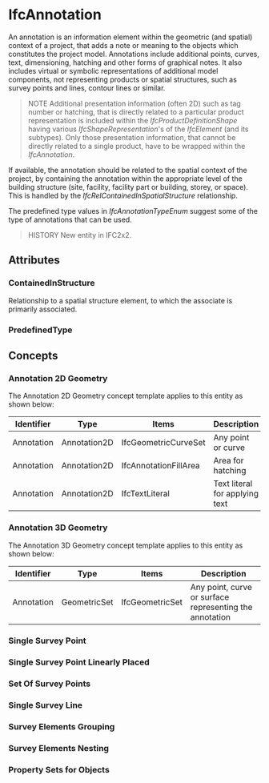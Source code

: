 # IfcAnnotation

An annotation is an information element within the geometric (and spatial) context of a project, that adds a note or meaning to the objects which constitutes the project model. Annotations include additional points, curves, text, dimensioning, hatching and other forms of graphical notes. It also includes virtual or symbolic representations of additional model components, not representing products or spatial structures, such as survey points and lines, contour lines or similar.<!-- end of definition -->

> NOTE  Additional presentation information (often 2D) such as tag number or hatching, that is directly related to a particular product representation is included within the _IfcProductDefinitionShape_ having various _IfcShapeRepresentation_'s of the _IfcElement_ (and its subtypes). Only those presentation information, that cannot be directly related to a single product, have to be wrapped within the _IfcAnnotation_.

If available, the annotation should be related to the spatial context of the project, by containing the annotation within the appropriate level of the building structure (site, facility, facility part or building, storey, or space). This is handled by the _IfcRelContainedInSpatialStructure_ relationship.

The predefined type values in _IfcAnnotationTypeEnum_ suggest some of the type of annotations that can be used.

> HISTORY  New entity in IFC2x2.

## Attributes

### ContainedInStructure
Relationship to a spatial structure element, to which the associate is primarily associated.

### PredefinedType

## Concepts

### Annotation 2D Geometry

The Annotation 2D Geometry concept template applies to this entity as shown below:

| Identifier | Type         | Items                 | Description                    |
|------------|--------------|-----------------------|--------------------------------|
| Annotation | Annotation2D | IfcGeometricCurveSet  | Any point or curve             |
| Annotation | Annotation2D | IfcAnnotationFillArea | Area for hatching              |
| Annotation | Annotation2D | IfcTextLiteral        | Text literal for applying text |


### Annotation 3D Geometry

The Annotation 3D Geometry concept template applies to this entity as shown below:

| Identifier | Type         | Items           | Description                                             |
|------------|--------------|-----------------|---------------------------------------------------------|
| Annotation | GeometricSet | IfcGeometricSet | Any point, curve or surface representing the annotation |

### Single Survey Point


### Single Survey Point Linearly Placed


### Set Of Survey Points


### Single Survey Line


### Survey Elements Grouping


### Survey Elements Nesting


### Property Sets for Objects



